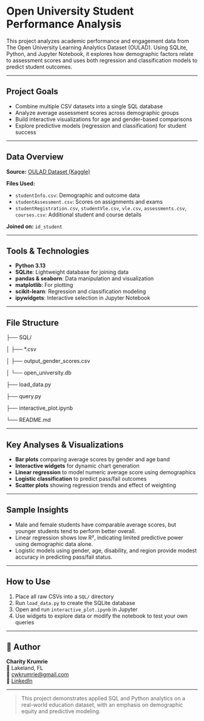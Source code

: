 # Open University Student Performance Analysis

This project analyzes academic performance and engagement data from The Open University Learning Analytics Dataset (OULAD). Using SQLite, Python, and Jupyter Notebook, it explores how demographic factors relate to assessment scores and uses both regression and classification models to predict student outcomes.

---

## Project Goals

- Combine multiple CSV datasets into a single SQL database
- Analyze average assessment scores across demographic groups
- Build interactive visualizations for age and gender-based comparisons
- Explore predictive models (regression and classification) for student success

---

## Data Overview

**Source:** [OULAD Dataset (Kaggle)](https://www.kaggle.com/datasets/openuniversity/oulad)

**Files Used:**

- `studentInfo.csv`: Demographic and outcome data
- `studentAssessment.csv`: Scores on assignments and exams
- `studentRegistration.csv`, `studentVle.csv`, `vle.csv`, `assessments.csv`, `courses.csv`: Additional student and course details

**Joined on:** `id_student`

---

## Tools & Technologies

- **Python 3.13**
- **SQLite**: Lightweight database for joining data
- **pandas & seaborn**: Data manipulation and visualization
- **matplotlib**: For plotting
- **scikit-learn**: Regression and classification modeling
- **ipywidgets**: Interactive selection in Jupyter Notebook

---

## File Structure

├── SQL/

│   ├── *.csv                 

│   ├── output_gender_scores.csv  

│   └── open_university.db    

├── load_data.py              

├── query.py                 

├── interactive_plot.ipynb    

└── README.md                 

---

## Key Analyses & Visualizations

- **Bar plots** comparing average scores by gender and age band
- **Interactive widgets** for dynamic chart generation
- **Linear regression** to model numeric average score using demographics
- **Logistic classification** to predict pass/fail outcomes
- **Scatter plots** showing regression trends and effect of weighting

---

## Sample Insights

- Male and female students have comparable average scores, but younger students tend to perform better overall.
- Linear regression shows low R², indicating limited predictive power using demographic data alone.
- Logistic models using gender, age, disability, and region provide modest accuracy in predicting pass/fail status.

---

## How to Use

1. Place all raw CSVs into a `SQL/` directory
2. Run `load_data.py` to create the SQLite database
3. Open and run `interactive_plot.ipynb` in Jupyter
4. Use widgets to explore data or modify the notebook to test your own queries

---

## 👤 Author

**Charity Krumrie**  
📍 Lakeland, FL  
📧 [cwkrumrie@gmail.com](mailto:cwkrumrie@gmail.com)  
🔗 [LinkedIn](https://www.linkedin.com/in/ckrumrie)

---

> This project demonstrates applied SQL and Python analytics on a real-world education dataset, with an emphasis on demographic equity and predictive modeling.

